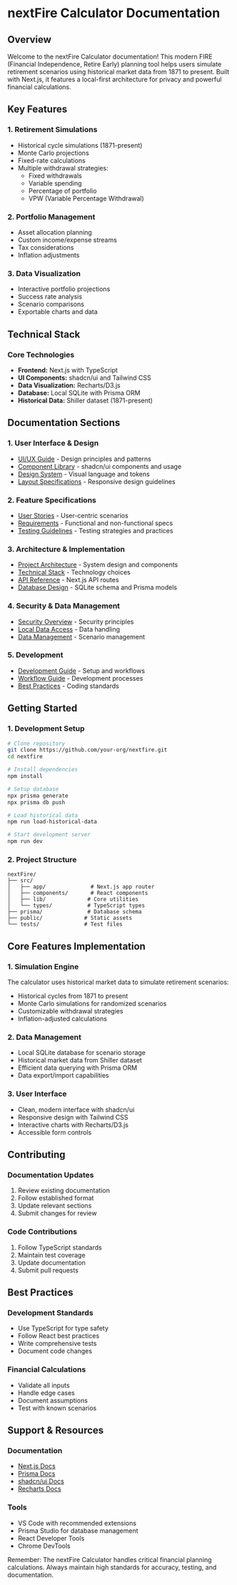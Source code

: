 # nextFire Calculator Documentation

## Overview
Welcome to the nextFire Calculator documentation! This modern FIRE (Financial Independence, Retire Early) planning tool helps users simulate retirement scenarios using historical market data from 1871 to present. Built with Next.js, it features a local-first architecture for privacy and powerful financial calculations.

## Key Features

### 1. Retirement Simulations
- Historical cycle simulations (1871-present)
- Monte Carlo projections
- Fixed-rate calculations
- Multiple withdrawal strategies:
  - Fixed withdrawals
  - Variable spending
  - Percentage of portfolio
  - VPW (Variable Percentage Withdrawal)

### 2. Portfolio Management
- Asset allocation planning
- Custom income/expense streams
- Tax considerations
- Inflation adjustments

### 3. Data Visualization
- Interactive portfolio projections
- Success rate analysis
- Scenario comparisons
- Exportable charts and data

## Technical Stack

### Core Technologies
- **Frontend:** Next.js with TypeScript
- **UI Components:** shadcn/ui and Tailwind CSS
- **Data Visualization:** Recharts/D3.js
- **Database:** Local SQLite with Prisma ORM
- **Historical Data:** Shiller dataset (1871-present)

## Documentation Sections

### 1. User Interface & Design
- [UI/UX Guide](ui/README.md) - Design principles and patterns
- [Component Library](ui/components.md) - shadcn/ui components and usage
- [Design System](ui/design-system.md) - Visual language and tokens
- [Layout Specifications](ui/layouts.md) - Responsive design guidelines

### 2. Feature Specifications
- [User Stories](features/user-stories.md) - User-centric scenarios
- [Requirements](features/requirements.md) - Functional and non-functional specs
- [Testing Guidelines](features/testing.md) - Testing strategies and practices

### 3. Architecture & Implementation
- [Project Architecture](architecture/README.md) - System design and components
- [Technical Stack](architecture/tech-stack.md) - Technology choices
- [API Reference](architecture/api-reference.md) - Next.js API routes
- [Database Design](architecture/database.md) - SQLite schema and Prisma models

### 4. Security & Data Management
- [Security Overview](security/README.md) - Security principles
- [Local Data Access](security/auth-implementation.md) - Data handling
- [Data Management](security/user-management.md) - Scenario management

### 5. Development
- [Development Guide](development/README.md) - Setup and workflows
- [Workflow Guide](development/workflow.md) - Development processes
- [Best Practices](development/best-practices.md) - Coding standards

## Getting Started

### 1. Development Setup
```bash
# Clone repository
git clone https://github.com/your-org/nextfire.git
cd nextfire

# Install dependencies
npm install

# Setup database
npx prisma generate
npx prisma db push

# Load historical data
npm run load-historical-data

# Start development server
npm run dev
```

### 2. Project Structure
```
nextFire/
├── src/
│   ├── app/              # Next.js app router
│   ├── components/       # React components
│   ├── lib/             # Core utilities
│   └── types/           # TypeScript types
├── prisma/              # Database schema
├── public/             # Static assets
└── tests/              # Test files
```

## Core Features Implementation

### 1. Simulation Engine
The calculator uses historical market data to simulate retirement scenarios:
- Historical cycles from 1871 to present
- Monte Carlo simulations for randomized scenarios
- Customizable withdrawal strategies
- Inflation-adjusted calculations

### 2. Data Management
- Local SQLite database for scenario storage
- Historical market data from Shiller dataset
- Efficient data querying with Prisma ORM
- Data export/import capabilities

### 3. User Interface
- Clean, modern interface with shadcn/ui
- Responsive design with Tailwind CSS
- Interactive charts with Recharts/D3.js
- Accessible form controls

## Contributing

### Documentation Updates
1. Review existing documentation
2. Follow established format
3. Update relevant sections
4. Submit changes for review

### Code Contributions
1. Follow TypeScript standards
2. Maintain test coverage
3. Update documentation
4. Submit pull requests

## Best Practices

### Development Standards
- Use TypeScript for type safety
- Follow React best practices
- Write comprehensive tests
- Document code changes

### Financial Calculations
- Validate all inputs
- Handle edge cases
- Document assumptions
- Test with known scenarios

## Support & Resources

### Documentation
- [Next.js Docs](https://nextjs.org/docs)
- [Prisma Docs](https://www.prisma.io/docs)
- [shadcn/ui Docs](https://ui.shadcn.com)
- [Recharts Docs](https://recharts.org)

### Tools
- VS Code with recommended extensions
- Prisma Studio for database management
- React Developer Tools
- Chrome DevTools

Remember: The nextFire Calculator handles critical financial planning calculations. Always maintain high standards for accuracy, testing, and documentation.
